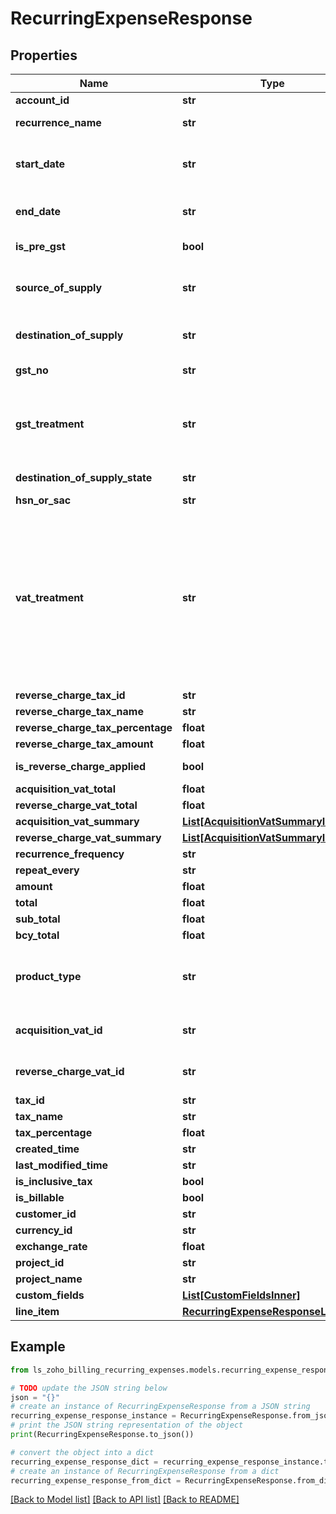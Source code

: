 # RecurringExpenseResponse


## Properties

Name | Type | Description | Notes
------------ | ------------- | ------------- | -------------
**account_id** | **str** | Unique ID of an account | [optional] 
**recurrence_name** | **str** | Name of the Recurring Expense. &lt;code&gt;Maximum length [100]&lt;/code&gt; | [optional] 
**start_date** | **str** | Start date of the recurring expense. Expenses will not be generated for dates prior to the current date. &lt;code&gt;Format [yyyy-mm-dd]&lt;/code&gt;. | [optional] 
**end_date** | **str** | Date on which recurring expense has to expire. Can be left as empty to run forever. &lt;code&gt;Format [yyyy-mm-dd]&lt;/code&gt;. | [optional] 
**is_pre_gst** | **bool** | Applicable for transactions that fall before july 1, 2017 | [optional] 
**source_of_supply** | **str** | Place from where the goods/services are supplied. (If not given, &lt;code&gt;place of contact&lt;/code&gt; given for the contact will be taken) | [optional] 
**destination_of_supply** | **str** | Place where the goods/services are supplied to. (If not given, organisation&#39;s home state will be taken) | [optional] 
**gst_no** | **str** | 15 digit GST identification number of the vendor. | [optional] 
**gst_treatment** | **str** | Choose whether the contact is GST registered/unregistered/consumer/overseas. Allowed values are &lt;code&gt; business_gst &lt;/code&gt; , &lt;code&gt; business_none &lt;/code&gt; , &lt;code&gt; overseas &lt;/code&gt; , &lt;code&gt; consumer &lt;/code&gt;. | [optional] 
**destination_of_supply_state** | **str** | Place to where the goods/services are supplied | [optional] 
**hsn_or_sac** | **str** | Add HSN/SAC code for your goods/services | [optional] 
**vat_treatment** | **str** | VAT treatment for the expense. VAT treatment denotes the location of the vendor, if the vendor resides in UK then the VAT treatment is &lt;code&gt;uk&lt;/code&gt;.If the vendor is in an EU country &amp; VAT registered, you are resides in Northen Ireland and purchasing Goods then his VAT treatment is &lt;code&gt;eu_vat_registered&lt;/code&gt; and if he resides outside the EU then his VAT treatment is &lt;code&gt;overseas&lt;/code&gt;(For Pre Brexit, this can be split as &lt;code&gt;eu_vat_registered&lt;/code&gt;, &lt;code&gt;eu_vat_not_registered&lt;/code&gt; and &lt;code&gt;non_eu&lt;/code&gt;). | [optional] 
**reverse_charge_tax_id** | **str** | Enter reverse charge tax ID | [optional] 
**reverse_charge_tax_name** | **str** | Enter reverse charge tax name | [optional] 
**reverse_charge_tax_percentage** | **float** | Tax percentage of the reverse charge | [optional] 
**reverse_charge_tax_amount** | **float** | Tax amount of the reverse charge | [optional] 
**is_reverse_charge_applied** | **bool** | Applicable for transactions where you pay reverse charge | [optional] 
**acquisition_vat_total** | **float** | Enter the total acquisition vat. | [optional] 
**reverse_charge_vat_total** | **float** | Enter the total of the reverse charge vat. | [optional] 
**acquisition_vat_summary** | [**List[AcquisitionVatSummaryInner]**](AcquisitionVatSummaryInner.md) | Summary of the VAT Acquistion | [optional] 
**reverse_charge_vat_summary** | [**List[AcquisitionVatSummaryInner]**](AcquisitionVatSummaryInner.md) | Summary of the Reverse Charge | [optional] 
**recurrence_frequency** | **str** | Frequency of the recurrance | [optional] 
**repeat_every** | **str** | The cycle of recurrance | [optional] 
**amount** | **float** | Recurring Expense amount. | [optional] 
**total** | **float** | Total expense | [optional] 
**sub_total** | **float** | Sub total of the expenses | [optional] 
**bcy_total** | **float** | Total in base currency | [optional] 
**product_type** | **str** | Type of the expense. This denotes whether the expense is to be treated as a goods or service purchase. Allowed Values: &lt;code&gt;goods&lt;/code&gt; and &lt;code&gt;service&lt;/code&gt;. | [optional] 
**acquisition_vat_id** | **str** | This is the ID of the tax applied in case this is an EU - goods expense and acquisition VAT needs to be reported. | [optional] 
**reverse_charge_vat_id** | **str** | This is the ID of the tax applied in case this is a non UK - service expense and reverse charge VAT needs to be reported. | [optional] 
**tax_id** | **str** | Unique ID for the tax | [optional] 
**tax_name** | **str** | Name of the tax | [optional] 
**tax_percentage** | **float** | Percentage of tax levied | [optional] 
**created_time** | **str** | Time expense was created | [optional] 
**last_modified_time** | **str** | Time the expense was last modified | [optional] 
**is_inclusive_tax** | **bool** | To check if the total is inclusive of tax | [optional] 
**is_billable** | **bool** | To check if the expense is billable | [optional] 
**customer_id** | **str** | Search expenses by customer id. | [optional] 
**currency_id** | **str** | Unique ID of the currency used | [optional] 
**exchange_rate** | **float** | Foreign exchange rate | [optional] 
**project_id** | **str** | Unique ID of the tax applied | [optional] 
**project_name** | **str** | Name of the project being billed | [optional] 
**custom_fields** | [**List[CustomFieldsInner]**](CustomFieldsInner.md) | Custom fields for a recurring-expense. | [optional] 
**line_item** | [**RecurringExpenseResponseLineItem**](RecurringExpenseResponseLineItem.md) |  | [optional] 

## Example

```python
from ls_zoho_billing_recurring_expenses.models.recurring_expense_response import RecurringExpenseResponse

# TODO update the JSON string below
json = "{}"
# create an instance of RecurringExpenseResponse from a JSON string
recurring_expense_response_instance = RecurringExpenseResponse.from_json(json)
# print the JSON string representation of the object
print(RecurringExpenseResponse.to_json())

# convert the object into a dict
recurring_expense_response_dict = recurring_expense_response_instance.to_dict()
# create an instance of RecurringExpenseResponse from a dict
recurring_expense_response_from_dict = RecurringExpenseResponse.from_dict(recurring_expense_response_dict)
```
[[Back to Model list]](../README.md#documentation-for-models) [[Back to API list]](../README.md#documentation-for-api-endpoints) [[Back to README]](../README.md)



